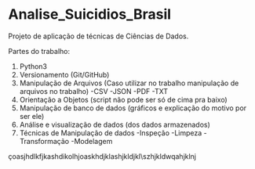 # Analise_Suicidios_Brasil
Projeto de aplicação de técnicas de Ciências de Dados.

Partes do trabalho:
1. Python3
2. Versionamento (Git/GitHub)
3. Manipulação de Arquivos (Caso utilizar no trabalho manipulação de arquivos no trabalho)
    -CSV
    -JSON
    -PDF
    -TXT
4. Orientação a Objetos (script não pode ser só de cima pra baixo)
5. Manipulação de banco de dados (gráficos e explicação do motivo por ser ele)
6. Análise e visualização de dados (dos dados armazenados)
7. Técnicas de Manipulação de dados
    -Inspeção
    -Limpeza
    -Transformação
    -Modelagem

çoasjhdlkfjkashdikolhjoaskhdjklashjkldjkl\szhjkldwqahjklnj